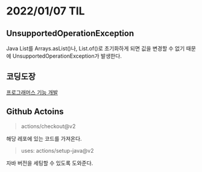 # 2022/01/07 TIL

## UnsupportedOperationException

Java List를 Arrays.asList()나, List.of()로 초기화하게 되면 깂을 변경할 수 없기 때문에 UnsupportedOperationException가 발생한다.

## 코딩도장

[프로그래머스 기능 개발](https://github.com/wenodev/coding-dojo/blob/main/src/test/java/%EA%B8%B0%EB%8A%A5%EA%B0%9C%EB%B0%9C/%EA%B8%B0%EB%8A%A5%EA%B0%9C%EB%B0%9C.md)

## Github Actoins

> actions/checkout@v2

해당 레포에 있는 코드를 가져온다.

> uses: actions/setup-java@v2

자바 버전을 세팅할 수 있도록 도와준다.

